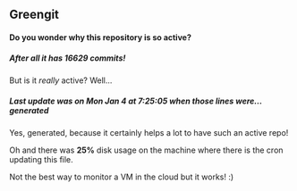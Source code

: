 ## Greengit

#### Do you wonder why this repository is so active?

##### After all it has 16629 commits!

But is it *really* active? Well...

##### Last update was on Mon Jan 4 at 7:25:05 when those lines were... generated

Yes, generated, because it certainly helps a lot to have such an active repo!

Oh and there was **25%** disk usage on the machine
where there is the cron updating this file.

Not the best way to monitor a VM in the cloud but it works! :)
